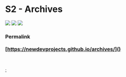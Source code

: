 <link rel="stylesheet" href="Ulysses.css">

# S2 - Archives

![](at.png) ![](header.jpg) ![](at.png)

### Permalink<br><br>[https://newdevprojects.github.io/archives/]()

&nbsp;

[&middot;](list.md)



